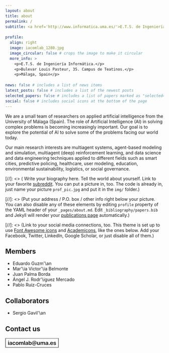 ```yaml
---
layout: about
title: about
permalink: /
subtitle: <a href='http://www.informatica.uma.es/'>E.T.S. de Ingeniería Informática</a> | <a href='http://www.lcc.uma.es/'>Dpto. de Lenguajes y Ciencias de la Computación</a> | <a href='http://www.uma.es/'>Universidad de Málaga</a>

profile:
  align: right
  image: iacomlab_1280.jpg
  image_circular: false # crops the image to make it circular
  more_info: >
    <p>E.T.S. de Ingeniería Informática.</p>
    <p>Bulevar Louis Pasteur, 35. Campus de Teatinos.</p>
    <p>Málaga, Spain</p>

news: false # includes a list of news items
latest_posts: false # includes a list of the newest posts
selected_papers: false # includes a list of papers marked as "selected={true}"
social: false # includes social icons at the bottom of the page
---
```


We are a small team of researchers on applied artificial intelligence from the University of Málaga (Spain). The role of Artificial Intelligence (AI) in solving complex problems is becoming increasingly important. Our goal is to explore the potential of AI to solve some of the problems facing our world today.

Our main research interests are multiagent systems, agent-based modeling and simulation, multiagent (deep) reinforcement learning, and data science and data engineering techniques applied to different fields such as smart cities, predictive policing, healthcare, user modeling, education, environmental sustainability, logistics, or social governance.

[//]: <> ( Write your biography here. Tell the world about yourself. Link to your favorite [subreddit](http://reddit.com). You can put a picture in, too. The code is already in, just name your picture `prof_pic.jpg` and put it in the `img/` folder.)

[//]: <> (Put your address / P.O. box / other info right below your picture. You can also disable any of these elements by editing `profile` property of the YAML header of your `_pages/about.md`. Edit `_bibliography/papers.bib` and Jekyll will render your [publications page](/al-folio/publications/) automatically.)

[//]: <> (Link to your social media connections, too. This theme is set up to use [Font Awesome icons](https://fontawesome.com/) and [Academicons](https://jpswalsh.github.io/academicons/), like the ones below. Add your Facebook, Twitter, LinkedIn, Google Scholar, or just disable all of them.)


## Members
- Eduardo Guzm\'\an
- Mar\'\ia Victor\'\ia Belmonte
- Juan Palma Borda
- Ángel J. Rodr\'\iguez Mercado
- Pablo Ruiz-Cruces

## Collaborators
- Sergio Gavil\'\an


## Contact us

![](/assets/img/iacomlab_email.png)
